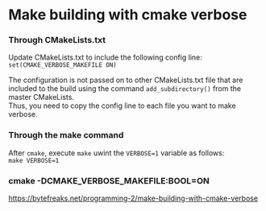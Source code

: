 # Make building with cmake verbose  

### Through CMakeLists.txt  

Update CMakeLists.txt to include the following config line:  
`set(CMAKE_VERBOSE_MAKEFILE ON) `   

The configuration is not passed on to other CMakeLists.txt file that are included to the build using the command `add_subdirectory()`  from the master CMakeLists.  
Thus, you need to copy the config line to each file you want to make verbose.  

### Through the make command  

After `cmake`, execute `make`  uwint the `VERBOSE=1` variable as follows:  
`make VERBOSE=1`   

### cmake -DCMAKE_VERBOSE_MAKEFILE:BOOL=ON  

https://bytefreaks.net/programming-2/make-building-with-cmake-verbose  
